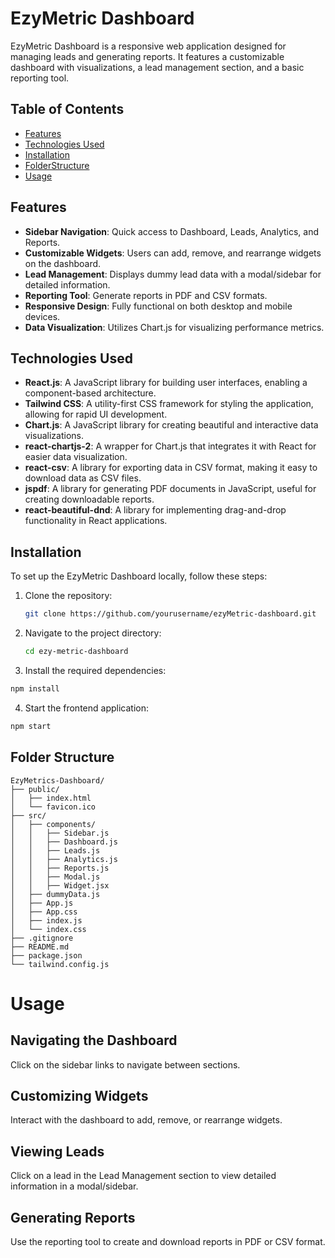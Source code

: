 # EzyMetric Dashboard

EzyMetric Dashboard is a responsive web application designed for managing leads and generating reports. It features a customizable dashboard with visualizations, a lead management section, and a basic reporting tool.

## Table of Contents

- [Features](#features)
- [Technologies Used](#technologies-used)
- [Installation](#installation)
- [FolderStructure](#Folder-Structure)
- [Usage](#usage)

## Features

- **Sidebar Navigation**: Quick access to Dashboard, Leads, Analytics, and Reports.
- **Customizable Widgets**: Users can add, remove, and rearrange widgets on the dashboard.
- **Lead Management**: Displays dummy lead data with a modal/sidebar for detailed information.
- **Reporting Tool**: Generate reports in PDF and CSV formats.
- **Responsive Design**: Fully functional on both desktop and mobile devices.
- **Data Visualization**: Utilizes Chart.js for visualizing performance metrics.

## Technologies Used

- **React.js**: A JavaScript library for building user interfaces, enabling a component-based architecture.
- **Tailwind CSS**: A utility-first CSS framework for styling the application, allowing for rapid UI development.
- **Chart.js**: A JavaScript library for creating beautiful and interactive data visualizations.
- **react-chartjs-2**: A wrapper for Chart.js that integrates it with React for easier data visualization.
- **react-csv**: A library for exporting data in CSV format, making it easy to download data as CSV files.
- **jspdf**: A library for generating PDF documents in JavaScript, useful for creating downloadable reports.
- **react-beautiful-dnd**: A library for implementing drag-and-drop functionality in React applications.

## Installation

To set up the EzyMetric Dashboard locally, follow these steps:

1. Clone the repository:
   ```bash
   git clone https://github.com/yourusername/ezyMetric-dashboard.git
   ```
2. Navigate to the project directory:
   ```bash
   cd ezy-metric-dashboard
   ```
3. Install the required dependencies:
  ```bash
  npm install
  ```
4. Start the frontend application:
  ```bash
  npm start
  ```

## Folder Structure
```
EzyMetrics-Dashboard/
├── public/
│   ├── index.html
│   └── favicon.ico
├── src/
│   ├── components/
│   │   ├── Sidebar.js
│   │   ├── Dashboard.js
│   │   ├── Leads.js
│   │   ├── Analytics.js
│   │   ├── Reports.js
│   │   ├── Modal.js
│   │   ├── Widget.jsx
│   ├── dummyData.js
│   ├── App.js
│   ├── App.css
│   ├── index.js
│   └── index.css
├── .gitignore
├── README.md
├── package.json
└── tailwind.config.js
```

# Usage

## Navigating the Dashboard
Click on the sidebar links to navigate between sections.

## Customizing Widgets
Interact with the dashboard to add, remove, or rearrange widgets.

## Viewing Leads
Click on a lead in the Lead Management section to view detailed information in a modal/sidebar.

## Generating Reports
Use the reporting tool to create and download reports in PDF or CSV format.